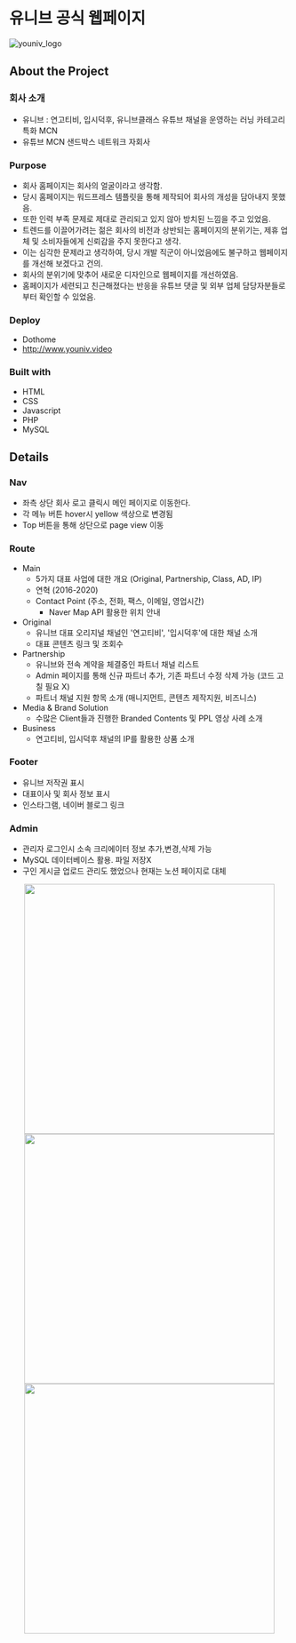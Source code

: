 # 유니브 공식 웹페이지 
![youniv_logo](https://user-images.githubusercontent.com/40906871/143448236-58856dc0-e80e-48c2-a4c7-02ce74703721.png)

## About the Project

### 회사 소개
- 유니브 : 연고티비, 입시덕후, 유니브클래스 유튜브 채널을 운영하는 러닝 카테고리 특화 MCN
- 유튜브 MCN 샌드박스 네트워크 자회사 

### Purpose

- 회사 홈페이지는 회사의 얼굴이라고 생각함.
- 당시 홈페이지는 워드프레스 템플릿을 통해 제작되어 회사의 개성을 담아내지 못했음.
- 또한 인력 부족 문제로 제대로 관리되고 있지 않아 방치된 느낌을 주고 있었음. 
- 트렌드를 이끌어가려는 젊은 회사의 비전과 상반되는 홈페이지의 분위기는, 제휴 업체 및 소비자들에게 신뢰감을 주지 못한다고 생각.
- 이는 심각한 문제라고 생각하여, 당시 개발 직군이 아니었음에도 불구하고 웹페이지를 개선해 보겠다고 건의.
- 회사의 분위기에 맞추어 새로운 디자인으로 웹페이지를 개선하였음.
- 홈페이지가 세련되고 친근해졌다는 반응을 유튜브 댓글 및 외부 업체 담당자분들로부터 확인할 수 있었음.

### Deploy

- Dothome
- http://www.youniv.video

### Built with
- HTML
- CSS
- Javascript
- PHP
- MySQL

## Details

### Nav
- 좌측 상단 회사 로고 클릭시 메인 페이지로 이동한다.
- 각 메뉴 버튼 hover시 yellow 색상으로 변경됨
- Top 버튼을 통해 상단으로 page view 이동

### Route
- Main
  - 5가지 대표 사업에 대한 개요 (Original, Partnership, Class, AD, IP)
  - 연혁 (2016-2020)
  - Contact Point (주소, 전화, 팩스, 이메일, 영업시간)
    - Naver Map API 활용한 위치 안내
- Original
  - 유니브 대표 오리지널 채널인 '연고티비', '입시덕후'에 대한 채널 소개 
  - 대표 콘텐츠 링크 및 조회수
- Partnership
  - 유니브와 전속 계약을 체결중인 파트너 채널 리스트
  - Admin 페이지를 통해 신규 파트너 추가, 기존 파트너 수정 삭제 가능 (코드 고칠 필요 X)
  - 파트너 채널 지원 항목 소개 (매니지먼트, 콘텐츠 제작지원, 비즈니스)
- Media & Brand Solution
  - 수많은 Client들과 진행한 Branded Contents 및 PPL 영상 사례 소개
- Business
  - 연고티비, 입시덕후 채널의 IP를 활용한 상품 소개

### Footer
- 유니브 저작권 표시
- 대표이사 및 회사 정보 표시
- 인스타그램, 네이버 블로그 링크

### Admin
- 관리자 로그인시 소속 크리에이터 정보 추가,변경,삭제 가능
- MySQL 데이터베이스 활용. 파일 저장X
- 구인 게시글 업로드 관리도 했었으나 현재는 노션 페이지로 대체

<p align="center"><img src="https://user-images.githubusercontent.com/40906871/143448572-78ef01c1-0976-47d5-8a7d-0c5a5626b8f0.JPG" height="450"/><img src="https://user-images.githubusercontent.com/40906871/143448566-629d7863-7e73-4403-9bde-5a111a130d87.JPG" height="450"/><img src="https://user-images.githubusercontent.com/40906871/143448573-71e9881d-d1d7-4e74-a6dc-211a6db64b16.JPG" height="450"/></p>
